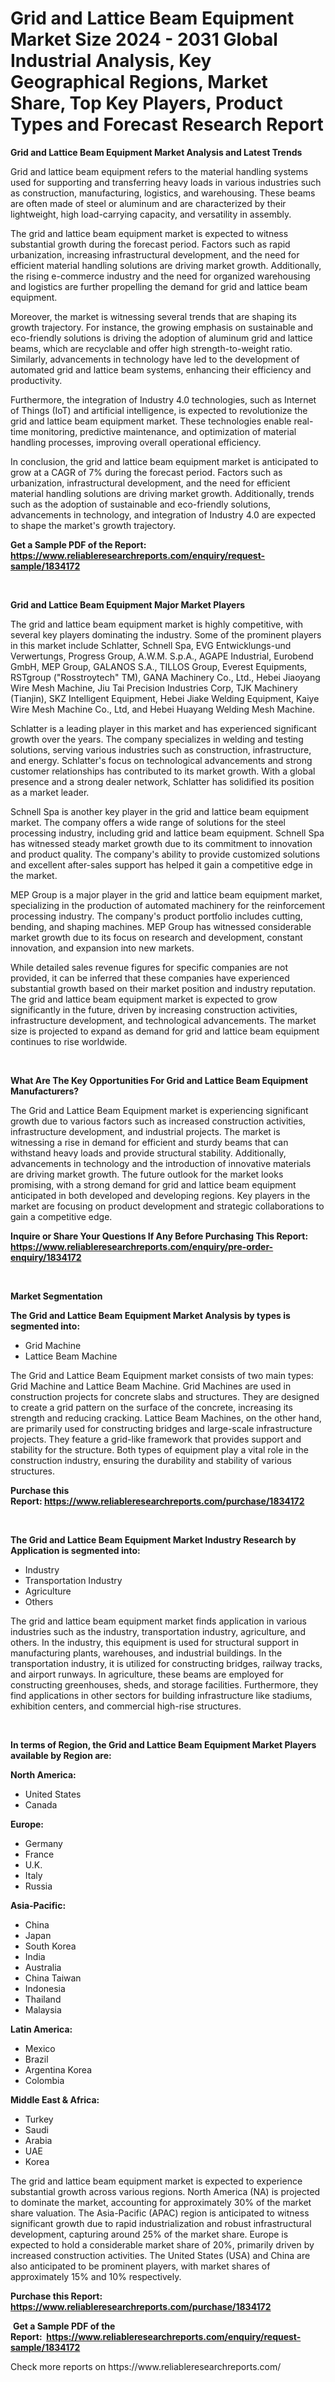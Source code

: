 <p><h1>Grid and Lattice Beam Equipment Market Size 2024 - 2031 Global Industrial Analysis, Key Geographical Regions, Market Share, Top Key Players, Product Types and Forecast Research Report</h1></p><p><strong>Grid and Lattice Beam Equipment Market Analysis and Latest Trends</strong></p>
<p><p>Grid and lattice beam equipment refers to the material handling systems used for supporting and transferring heavy loads in various industries such as construction, manufacturing, logistics, and warehousing. These beams are often made of steel or aluminum and are characterized by their lightweight, high load-carrying capacity, and versatility in assembly.</p><p>The grid and lattice beam equipment market is expected to witness substantial growth during the forecast period. Factors such as rapid urbanization, increasing infrastructural development, and the need for efficient material handling solutions are driving market growth. Additionally, the rising e-commerce industry and the need for organized warehousing and logistics are further propelling the demand for grid and lattice beam equipment.</p><p>Moreover, the market is witnessing several trends that are shaping its growth trajectory. For instance, the growing emphasis on sustainable and eco-friendly solutions is driving the adoption of aluminum grid and lattice beams, which are recyclable and offer high strength-to-weight ratio. Similarly, advancements in technology have led to the development of automated grid and lattice beam systems, enhancing their efficiency and productivity.</p><p>Furthermore, the integration of Industry 4.0 technologies, such as Internet of Things (IoT) and artificial intelligence, is expected to revolutionize the grid and lattice beam equipment market. These technologies enable real-time monitoring, predictive maintenance, and optimization of material handling processes, improving overall operational efficiency.</p><p>In conclusion, the grid and lattice beam equipment market is anticipated to grow at a CAGR of 7% during the forecast period. Factors such as urbanization, infrastructural development, and the need for efficient material handling solutions are driving market growth. Additionally, trends such as the adoption of sustainable and eco-friendly solutions, advancements in technology, and integration of Industry 4.0 are expected to shape the market's growth trajectory.</p></p>
<p><strong>Get a Sample PDF of the Report:&nbsp; <a href="https://www.reliableresearchreports.com/enquiry/request-sample/1834172">https://www.reliableresearchreports.com/enquiry/request-sample/1834172</a></strong></p>
<p>&nbsp;</p>
<p><strong>Grid and Lattice Beam Equipment Major Market Players</strong></p>
<p><p>The grid and lattice beam equipment market is highly competitive, with several key players dominating the industry. Some of the prominent players in this market include Schlatter, Schnell Spa, EVG Entwicklungs-und Verwertungs, Progress Group, A.W.M. S.p.A., AGAPE Industrial, Eurobend GmbH, MEP Group, GALANOS S.A., TILLOS Group, Everest Equipments, RSTgroup ("Rosstroytech" TM), GANA Machinery Co., Ltd., Hebei Jiaoyang Wire Mesh Machine, Jiu Tai Precision Industries Corp, TJK Machinery (Tianjin), SKZ Intelligent Equipment, Hebei Jiake Welding Equipment, Kaiye Wire Mesh Machine Co., Ltd, and Hebei Huayang Welding Mesh Machine.</p><p>Schlatter is a leading player in this market and has experienced significant growth over the years. The company specializes in welding and testing solutions, serving various industries such as construction, infrastructure, and energy. Schlatter's focus on technological advancements and strong customer relationships has contributed to its market growth. With a global presence and a strong dealer network, Schlatter has solidified its position as a market leader.</p><p>Schnell Spa is another key player in the grid and lattice beam equipment market. The company offers a wide range of solutions for the steel processing industry, including grid and lattice beam equipment. Schnell Spa has witnessed steady market growth due to its commitment to innovation and product quality. The company's ability to provide customized solutions and excellent after-sales support has helped it gain a competitive edge in the market.</p><p>MEP Group is a major player in the grid and lattice beam equipment market, specializing in the production of automated machinery for the reinforcement processing industry. The company's product portfolio includes cutting, bending, and shaping machines. MEP Group has witnessed considerable market growth due to its focus on research and development, constant innovation, and expansion into new markets.</p><p>While detailed sales revenue figures for specific companies are not provided, it can be inferred that these companies have experienced substantial growth based on their market position and industry reputation. The grid and lattice beam equipment market is expected to grow significantly in the future, driven by increasing construction activities, infrastructure development, and technological advancements. The market size is projected to expand as demand for grid and lattice beam equipment continues to rise worldwide.</p></p>
<p>&nbsp;</p>
<p><strong>What Are The Key Opportunities For Grid and Lattice Beam Equipment Manufacturers?</strong></p>
<p><p>The Grid and Lattice Beam Equipment market is experiencing significant growth due to various factors such as increased construction activities, infrastructure development, and industrial projects. The market is witnessing a rise in demand for efficient and sturdy beams that can withstand heavy loads and provide structural stability. Additionally, advancements in technology and the introduction of innovative materials are driving market growth. The future outlook for the market looks promising, with a strong demand for grid and lattice beam equipment anticipated in both developed and developing regions. Key players in the market are focusing on product development and strategic collaborations to gain a competitive edge.</p></p>
<p><strong>Inquire or Share Your Questions If Any Before Purchasing This Report: <a href="https://www.reliableresearchreports.com/enquiry/pre-order-enquiry/1834172">https://www.reliableresearchreports.com/enquiry/pre-order-enquiry/1834172</a></strong></p>
<p>&nbsp;</p>
<p><strong>Market Segmentation</strong></p>
<p><strong>The Grid and Lattice Beam Equipment Market Analysis by types is segmented into:</strong></p>
<p><ul><li>Grid Machine</li><li>Lattice Beam Machine</li></ul></p>
<p><p>The Grid and Lattice Beam Equipment market consists of two main types: Grid Machine and Lattice Beam Machine. Grid Machines are used in construction projects for concrete slabs and structures. They are designed to create a grid pattern on the surface of the concrete, increasing its strength and reducing cracking. Lattice Beam Machines, on the other hand, are primarily used for constructing bridges and large-scale infrastructure projects. They feature a grid-like framework that provides support and stability for the structure. Both types of equipment play a vital role in the construction industry, ensuring the durability and stability of various structures.</p></p>
<p><strong>Purchase this Report:&nbsp;<a href="https://www.reliableresearchreports.com/purchase/1834172">https://www.reliableresearchreports.com/purchase/1834172</a></strong></p>
<p>&nbsp;</p>
<p><strong>The Grid and Lattice Beam Equipment Market Industry Research by Application is segmented into:</strong></p>
<p><ul><li>Industry</li><li>Transportation Industry</li><li>Agriculture</li><li>Others</li></ul></p>
<p><p>The grid and lattice beam equipment market finds application in various industries such as the industry, transportation industry, agriculture, and others. In the industry, this equipment is used for structural support in manufacturing plants, warehouses, and industrial buildings. In the transportation industry, it is utilized for constructing bridges, railway tracks, and airport runways. In agriculture, these beams are employed for constructing greenhouses, sheds, and storage facilities. Furthermore, they find applications in other sectors for building infrastructure like stadiums, exhibition centers, and commercial high-rise structures.</p></p>
<p>&nbsp;</p>
<p><strong>In terms of Region, the Grid and Lattice Beam Equipment Market Players available by Region are:</strong></p>
<p>
    <p> <strong> North America: </strong>
        <ul>
            <li>United States</li>
            <li>Canada</li>
        </ul>
        </p> 
    <p> <strong> Europe: </strong>
        <ul>
            <li>Germany</li>
            <li>France</li>
            <li>U.K.</li>
            <li>Italy</li>
            <li>Russia</li>
        </ul>
        </p> 
    <p> <strong> Asia-Pacific: </strong>
        <ul>
            <li>China</li>
            <li>Japan</li>
            <li>South Korea</li>
            <li>India</li>
            <li>Australia</li>
            <li>China Taiwan</li>
            <li>Indonesia</li>
            <li>Thailand</li>
            <li>Malaysia</li>
        </ul>
        </p> 
    <p> <strong> Latin America: </strong>
        <ul>
            <li>Mexico</li>
            <li>Brazil</li>
            <li>Argentina Korea</li>
            <li>Colombia</li>
        </ul>
        </p> 
    <p> <strong> Middle East & Africa: </strong>
        <ul>
            <li>Turkey</li>
            <li>Saudi</li>
            <li>Arabia</li>
            <li>UAE</li>
            <li>Korea</li>
        </ul>
    </p>
    </p>
<p><p>The grid and lattice beam equipment market is expected to experience substantial growth across various regions. North America (NA) is projected to dominate the market, accounting for approximately 30% of the market share valuation. The Asia-Pacific (APAC) region is anticipated to witness significant growth due to rapid industrialization and robust infrastructural development, capturing around 25% of the market share. Europe is expected to hold a considerable market share of 20%, primarily driven by increased construction activities. The United States (USA) and China are also anticipated to be prominent players, with market shares of approximately 15% and 10% respectively.</p></p>
<p><strong>Purchase this Report: <a href="https://www.reliableresearchreports.com/purchase/1834172">https://www.reliableresearchreports.com/purchase/1834172</a></strong></p>
<p>&nbsp;<strong>Get a Sample PDF of the Report:&nbsp;&nbsp;<a href="https://www.reliableresearchreports.com/enquiry/request-sample/1834172">https://www.reliableresearchreports.com/enquiry/request-sample/1834172</a></strong></p>
<p><strong></strong></p>
<p>Check more reports on https://www.reliableresearchreports.com/</p>